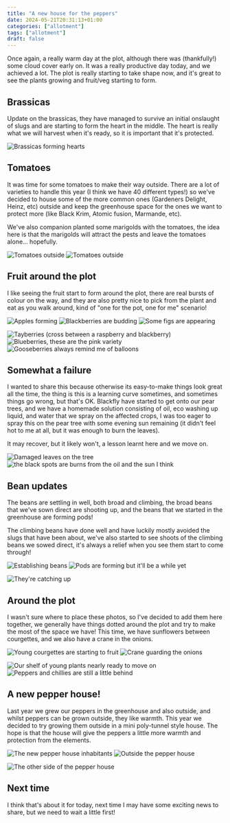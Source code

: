 ```yaml
---
title: "A new house for the peppers"
date: 2024-05-21T20:31:13+01:00
categories: ["allotment"]
tags: ["allotment"]
draft: false
---
```


Once again, a really warm day at the plot, although there was (thankfully!) some cloud cover early on.
It was a really productive day today, and we achieved a lot.
The plot is really starting to take shape now, and it's great to see the plants growing and fruit/veg starting to form.

## Brassicas
Update on the brassicas,
they have managed to survive an initial onslaught of slugs and are starting to form the heart in the middle.
The heart is really what we will harvest when it's ready, so it is important that it's protected.

![Brassicas forming hearts](cabbage.jpg)

## Tomatoes
It was time for some tomatoes to make their way outside.
There are a lot of varieties to handle this year
(I think we have 40 different types!) so we've decided to house some of the more common ones
(Gardeners Delight, Heinz, etc) outside and keep the greenhouse space for the ones we want to protect more (like Black Krim, Atomic fusion, Marmande, etc).

We've also companion planted some marigolds with the tomatoes,
the idea here is that the marigolds will attract the pests and leave the tomatoes alone... hopefully.

![Tomatoes outside](tomatoes-1.jpg) ![Tomatoes outside](tomatoes-2.jpg)

## Fruit around the plot
I like seeing the fruit start to form around the plot,
there are real bursts of colour on the way, 
and they are also pretty nice to pick from the plant and eat as you walk around,
kind of "one for the pot, one for me" scenario!

![Apples forming](apples.jpg) ![Blackberries are budding](blackberries.jpg) ![Some figs are appearing](figs.jpg)

![Tayberries (cross between a raspberry and blackberry)](tayberry.jpg) ![Blueberries, these are the pink variety](blueberries.jpg) ![Gooseberries always remind me of balloons](gooseberries.jpg)

## Somewhat a failure
I wanted to share this because otherwise its easy-to-make things look great all the time,
the thing is this is a learning curve sometimes,
and sometimes things go wrong, but that's OK.
Blackfly have started to get onto our pear trees, and we have a homemade solution consisting of oil,
eco washing up liquid, and water that we spray on the affected crops,
I was too eager to spray this on the pear tree with some evening sun remaining (it didn't feel hot to me at all, but it was enough to burn the leaves).

It may recover, but it likely won't, a lesson learnt here and we move on.

![Damaged leaves on the tree](pear-tree-1.jpg) ![the black spots are burns from the oil and the sun I think](pear-tree-2.jpg)

## Bean updates
The beans are settling in well, both broad and climbing,
the broad beans that we've sown direct are shooting up, and the beans that we started in the greenhouse are forming pods!

The climbing beans have done well and have luckily mostly avoided the slugs that have been about,
we've also started to see shoots of the climbing beans we sowed direct, it's always a relief when you see them start to come through!

![Establishing beans](climbing-beans.jpg) ![Pods are forming but it'll be a while yet](broadbeans-2.jpg)

![They're catching up](broadbeans-1.jpg)

## Around the plot
I wasn't sure where to place these photos, so I've decided to add them here together,
we generally have things dotted around the plot and try to make the most of the space we have!
This time, we have sunflowers between courgettes, and we also have a crane in the onions.

![Young courgettes are starting to fruit](courgettes.jpg) ![Crane guarding the onions](onions.jpg)

![Our shelf of young plants nearly ready to move on](greenhouse-1.jpg) ![Peppers and chillies are still a little behind](greenhouse-2.jpg)

## A new pepper house!
Last year we grew our peppers in the greenhouse and also outside,
and whilst peppers can be grown outside, they like warmth.
This year we decided to try growing them outside in a mini poly-tunnel style house. 
The hope is that the house will give the peppers a little more warmth and protection from the elements.

![The new pepper house inhabitants](pepper-house-1.jpg) ![Outside the pepper house](pepper-house-2.jpg) 

![The other side of the pepper house](pepper-house-3.jpg)

## Next time
I think that's about it for today, next time I may have some exciting news to share, but we need to wait a little first!